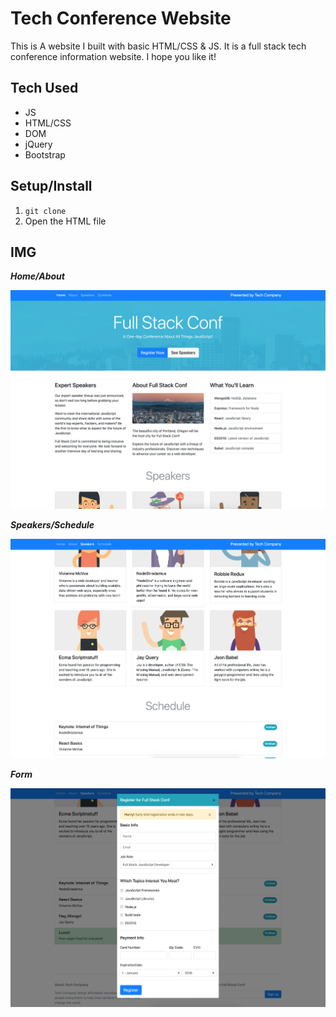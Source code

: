 # Tech Conference Website
This is A website I built with basic HTML/CSS & JS. It is a full stack tech conference information website. I hope you like it!


## Tech Used
- JS
- HTML/CSS
- DOM
- jQuery 
- Bootstrap


## Setup/Install
1. ` git clone `
2. Open the HTML file 


## IMG

***Home/About***

<img src="https://raw.githubusercontent.com/LWRGitHub/tech-conf-site/main/img/readme-img/home-about.png" alt="this is a screen shot of the home & about section of the full stack conf website.">


***Speakers/Schedule***

<img src="https://raw.githubusercontent.com/LWRGitHub/tech-conf-site/main/img/readme-img/speakers-schedule.png" alt="this is a screen shot of the Speakers & Schedule section of the full stack conf website.">


***Form***

<img src="https://raw.githubusercontent.com/LWRGitHub/tech-conf-site/main/img/readme-img/form.png" alt="this is a screen shot of the form section of the full stack conf website.">
